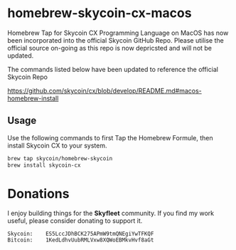# homebrew-skycoin-cx-macos
Homebrew Tap for Skycoin CX Programming Language on MacOS has now been incorporated into the official Skycoin GitHub Repo. Please utilise the official source on-going as this repo is now depricsted and will not be updated.

The commands listed below have been updated to reference the official Skycoin Repo

https://github.com/skycoin/cx/blob/develop/README.md#macos-homebrew-install

## Usage
Use the following commands to first Tap the Homebrew Formule, then install Skycoin CX to your system.

```sh
brew tap skycoin/homebrew-skycoin
brew install skycoin-cx
```

# Donations
I enjoy building things for the **Skyfleet** community. If you find my work useful, please consider donating to support it.
```
Skycoin:    ES5LccJDhBCK275APmW9tmQNEgiYwTFKQF
Bitcoin:    1KedLdhvUubRMLVxw8XQWoEBMkvHvf8aGt 
```
